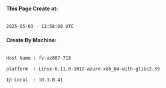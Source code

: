 
   
#### This Page Create at:

```bash

2025-05-03 - 11:58:00 UTC

```

#### Create By Machine:

```bash

Host Name : fv-az807-718

platform  : Linux-6.11.0-1012-azure-x86_64-with-glibc2.39

Ip Local  : 10.1.0.41

```

